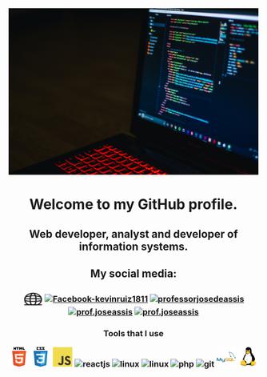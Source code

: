 <div align="center">
  <img src="https://github.com/kevinruiz1811/kevinruiz1811/blob/main/banner.jpg" alt="Banner" style="width: 500px;">
</div>

<h1 align="center">
  Welcome to my GitHub profile.
</h1>

<h2 align="center">
  Web developer, analyst and developer of information systems.
</h2>

<h2 align="center">
  My social media:
</h2>

<h3>
  <p align="center"> 
    <a target="_blank" href='https://kevinruiz1811-github-io.vercel.app'><img align="center" src="https://github.com/kevinruiz1811/kevinruiz1811/blob/main/internation-svgrepo-com.svg" alt="kevinruiz1811-GitHubPages" height="30" width="40" /></a>
    <a target="_blank" href='https://www.facebook.com/kevinnicolas.ruizcamargo'><img align="center" src="https://raw.githubusercontent.com/rahuldkjain/github-profile-readme-generator/master/src/images/icons/Social/facebook.svg" alt="Facebook-kevinruiz1811" height="30" width="40" /></a>
    <a target="_blank" href='https://www.linkedin.com/in/kevin-nicolas-ruiz-camargo-a3ba42234/'><img align="center" src="https://raw.githubusercontent.com/rahuldkjain/github-profile-readme-generator/master/src/images/icons/Social/linked-in-alt.svg" alt="professorjosedeassis" height="30" width="40" /></a>
    <a target="_blank" href='https://www.instagram.com/kev.ru21/'><img align="center" src="https://raw.githubusercontent.com/rahuldkjain/github-profile-readme-generator/master/src/images/icons/Social/instagram.svg" alt="prof.joseassis" height="30" width="40" /></a>
    <a target="_blank" href='https://platzi.com/p/kevin-ruiz708/'><img align="center" src="https://static.platzi.com/static/images/footer/logo.png" alt="prof.joseassis" height="30" width="80" /></a>
  </p>
</h3>

<h3>
  <p align="center">
    Tools that I use
  </p>
  <p align="center">
    <img src="https://raw.githubusercontent.com/devicons/devicon/master/icons/html5/html5-original-wordmark.svg" alt="html5" width="40" height="40"/>
    <img src="https://raw.githubusercontent.com/devicons/devicon/master/icons/css3/css3-original-wordmark.svg" alt="css3" width="40" height="40"/>
    <img src="https://raw.githubusercontent.com/devicons/devicon/master/icons/javascript/javascript-original.svg" alt="javascript" width="40" height="40"/>
    <img src="https://upload.wikimedia.org/wikipedia/commons/a/a7/React-icon.svg" alt="reactjs" width="40" height="40"/>
    <img src="https://upload.wikimedia.org/wikipedia/commons/d/d9/Node.js_logo.svg" alt="linux" width="40" height="40"/>
    <img src="https://upload.wikimedia.org/wikipedia/commons/d/db/Npm-logo.svg" alt="linux" width="40" height="40"/>
    <img src="https://upload.wikimedia.org/wikipedia/commons/2/27/PHP-logo.svg" alt="php" width="40" height="40"/>
    <img src="https://www.vectorlogo.zone/logos/git-scm/git-scm-icon.svg" alt="git" width="40" height="40"/>
    <img src="https://raw.githubusercontent.com/devicons/devicon/master/icons/mysql/mysql-original-wordmark.svg" alt="mysql" width="40" height="40"/>
    <img src="https://raw.githubusercontent.com/devicons/devicon/master/icons/linux/linux-original.svg" alt="linux" width="40" height="40"/>
  </p>
</h3>
